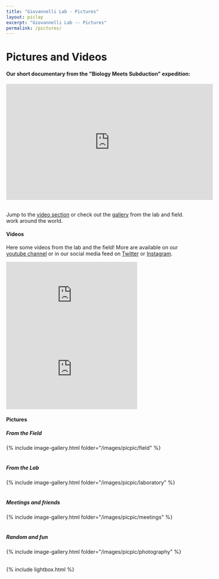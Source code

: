 ```yaml
---
title: "Giovannelli Lab - Pictures"
layout: piclay
excerpt: "Giovannelli Lab -- Pictures"
permalink: /pictures/
---
```


# Pictures and Videos

#### Our short documentary from the "Biology Meets Subduction" expedition:
<iframe width="560" height="315" src="https://www.youtube.com/embed/NAf7MvYZfwY" frameborder="0" allow="accelerometer; autoplay; encrypted-media; gyroscope; picture-in-picture" allowfullscreen></iframe>

<br/>
<br/>

 Jump to the [video section](#videos) or check out the [gallery](#pictures) from the lab and field.
 work around the world.

#### Videos
Here some videos from the lab and the field! More are available on our [youtube channel]() or in our social media feed on [Twitter]() or [Instagram]().

<iframe width="355" height="200" src="https://www.youtube.com/embed/TX0dIqX_UaE" frameborder="0" allow="accelerometer; autoplay; encrypted-media; gyroscope; picture-in-picture" allowfullscreen></iframe>

<iframe width="355" height="200" src="https://www.youtube.com/embed/u9JxQdqtB_s" frameborder="0" allow="accelerometer; autoplay; encrypted-media; gyroscope; picture-in-picture" allowfullscreen></iframe>

#### Pictures
##### From the Field
{% include image-gallery.html folder="/images/picpic/field" %}
<br/>
<br/>

##### From the Lab
{% include image-gallery.html folder="/images/picpic/laboratory" %}
<br/>
<br/>

##### Meetings and friends
{% include image-gallery.html folder="/images/picpic/meetings" %}
<br/>
<br/>

##### Random and fun
{% include image-gallery.html folder="/images/picpic/photography" %}
<br/>
<br/>

<script src="/js/jquery.min.js"></script>
{% include lightbox.html %}
